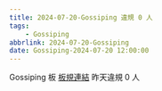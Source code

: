 ```yaml
---
title: 2024-07-20-Gossiping 違規 0 人
tags:
    - Gossiping
abbrlink: 2024-07-20-Gossiping
date: Gossiping-2024-07-20 12:00:00
---
```

Gossiping 板 [板規連結](https://www.ptt.cc/bbs/Gossiping/M.1637425085.A.07D.html)
昨天違規 0 人
